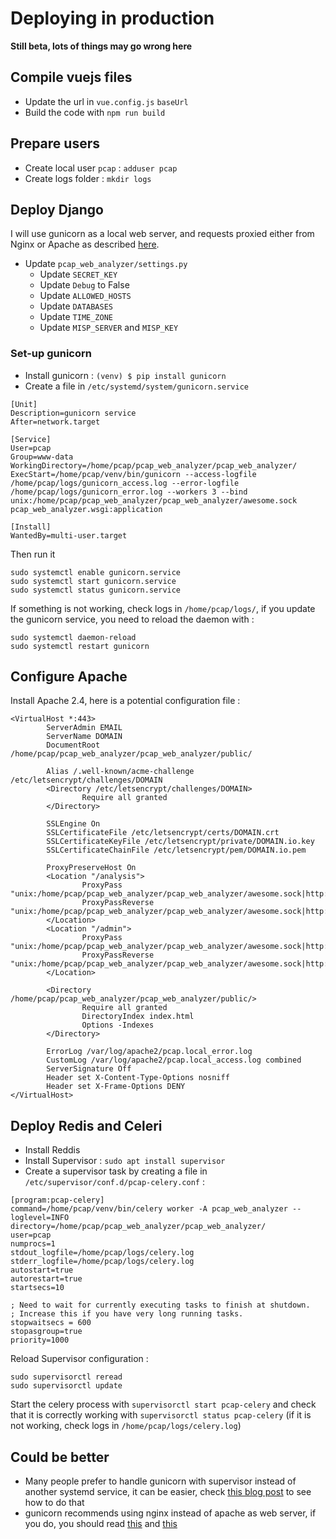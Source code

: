 # Deploying in production

**Still beta, lots of things may go wrong here**

## Compile vuejs files

* Update the url in `vue.config.js` `baseUrl`
* Build the code with `npm run build`

## Prepare users

* Create local user `pcap` : `adduser pcap`
* Create logs folder : `mkdir logs`

## Deploy Django

I will use gunicorn as a local web server, and requests proxied either from Nginx or Apache as described [here](https://medium.com/@_christopher/deploying-my-django-app-to-a-real-server-part-i-de78962e95ac).

* Update `pcap_web_analyzer/settings.py`
    * Update `SECRET_KEY`
    * Update `Debug` to False
    * Update `ALLOWED_HOSTS`
    * Update `DATABASES`
    * Update `TIME_ZONE`
    * Update `MISP_SERVER` and `MISP_KEY`

### Set-up gunicorn

* Install gunicorn : `(venv) $ pip install gunicorn`
* Create a file in `/etc/systemd/system/gunicorn.service`

```
[Unit]
Description=gunicorn service
After=network.target

[Service]
User=pcap
Group=www-data
WorkingDirectory=/home/pcap/pcap_web_analyzer/pcap_web_analyzer/
ExecStart=/home/pcap/venv/bin/gunicorn --access-logfile /home/pcap/logs/gunicorn_access.log --error-logfile /home/pcap/logs/gunicorn_error.log --workers 3 --bind unix:/home/pcap/pcap_web_analyzer/pcap_web_analyzer/awesome.sock pcap_web_analyzer.wsgi:application

[Install]
WantedBy=multi-user.target
```

Then run it

```
sudo systemctl enable gunicorn.service
sudo systemctl start gunicorn.service
sudo systemctl status gunicorn.service
```

If something is not working, check logs in `/home/pcap/logs/`, if you update the gunicorn service, you need to reload the daemon with :

```
sudo systemctl daemon-reload
sudo systemctl restart gunicorn
```
## Configure Apache

Install Apache 2.4, here is a potential configuration file :

```
<VirtualHost *:443>
        ServerAdmin EMAIL
        ServerName DOMAIN
        DocumentRoot /home/pcap/pcap_web_analyzer/pcap_web_analyzer/public/

        Alias /.well-known/acme-challenge /etc/letsencrypt/challenges/DOMAIN
        <Directory /etc/letsencrypt/challenges/DOMAIN>
                Require all granted
        </Directory>

        SSLEngine On
        SSLCertificateFile /etc/letsencrypt/certs/DOMAIN.crt
        SSLCertificateKeyFile /etc/letsencrypt/private/DOMAIN.io.key
        SSLCertificateChainFile /etc/letsencrypt/pem/DOMAIN.io.pem

        ProxyPreserveHost On
        <Location "/analysis">
                ProxyPass "unix:/home/pcap/pcap_web_analyzer/pcap_web_analyzer/awesome.sock|http://127.0.0.1/analysis"
                ProxyPassReverse "unix:/home/pcap/pcap_web_analyzer/pcap_web_analyzer/awesome.sock|http://127.0.0.1/"
        </Location>
        <Location "/admin">
                ProxyPass "unix:/home/pcap/pcap_web_analyzer/pcap_web_analyzer/awesome.sock|http://127.0.0.1/admin"
                ProxyPassReverse "unix:/home/pcap/pcap_web_analyzer/pcap_web_analyzer/awesome.sock|http://127.0.0.1/"
        </Location>

        <Directory /home/pcap/pcap_web_analyzer/pcap_web_analyzer/public/>
                Require all granted
                DirectoryIndex index.html
                Options -Indexes
        </Directory>

        ErrorLog /var/log/apache2/pcap.local_error.log
        CustomLog /var/log/apache2/pcap.local_access.log combined
        ServerSignature Off
        Header set X-Content-Type-Options nosniff
        Header set X-Frame-Options DENY
</VirtualHost>
```


## Deploy Redis and Celeri

* Install Reddis
* Install Supervisor : `sudo apt install supervisor`
* Create a supervisor task by creating a file in `/etc/supervisor/conf.d/pcap-celery.conf` :

```
[program:pcap-celery]
command=/home/pcap/venv/bin/celery worker -A pcap_web_analyzer --loglevel=INFO
directory=/home/pcap/pcap_web_analyzer/pcap_web_analyzer/
user=pcap
numprocs=1
stdout_logfile=/home/pcap/logs/celery.log
stderr_logfile=/home/pcap/logs/celery.log
autostart=true
autorestart=true
startsecs=10

; Need to wait for currently executing tasks to finish at shutdown.
; Increase this if you have very long running tasks.
stopwaitsecs = 600
stopasgroup=true
priority=1000
```

Reload Supervisor configuration :

```
sudo supervisorctl reread
sudo supervisorctl update
```

Start the celery process with `supervisorctl start pcap-celery` and check that it is correctly working with `supervisorctl status pcap-celery` (if it is not working, check logs in `/home/pcap/logs/celery.log`)

## Could be better

* Many people prefer to handle gunicorn with supervisor instead of another systemd service, it can be easier, check [this blog post](https://zerowithdot.com/django-celery-p3/) to see how to do that
* gunicorn recommends using nginx instead of apache as web server, if you do, you should read [this](https://medium.com/@_christopher/deploying-my-django-app-to-a-real-server-part-ii-f0c277c338f4) and [this](https://docs.gunicorn.org/en/latest/deploy.html)
